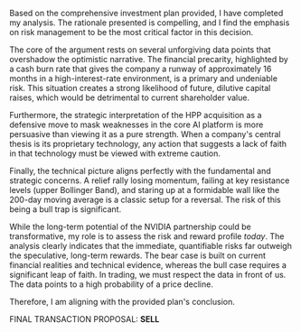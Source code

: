 Based on the comprehensive investment plan provided, I have completed my analysis. The rationale presented is compelling, and I find the emphasis on risk management to be the most critical factor in this decision.

The core of the argument rests on several unforgiving data points that overshadow the optimistic narrative. The financial precarity, highlighted by a cash burn rate that gives the company a runway of approximately 16 months in a high-interest-rate environment, is a primary and undeniable risk. This situation creates a strong likelihood of future, dilutive capital raises, which would be detrimental to current shareholder value.

Furthermore, the strategic interpretation of the HPP acquisition as a defensive move to mask weaknesses in the core AI platform is more persuasive than viewing it as a pure strength. When a company's central thesis is its proprietary technology, any action that suggests a lack of faith in that technology must be viewed with extreme caution.

Finally, the technical picture aligns perfectly with the fundamental and strategic concerns. A relief rally losing momentum, failing at key resistance levels (upper Bollinger Band), and staring up at a formidable wall like the 200-day moving average is a classic setup for a reversal. The risk of this being a bull trap is significant.

While the long-term potential of the NVIDIA partnership could be transformative, my role is to assess the risk and reward profile *today*. The analysis clearly indicates that the immediate, quantifiable risks far outweigh the speculative, long-term rewards. The bear case is built on current financial realities and technical evidence, whereas the bull case requires a significant leap of faith. In trading, we must respect the data in front of us. The data points to a high probability of a price decline.

Therefore, I am aligning with the provided plan's conclusion.

FINAL TRANSACTION PROPOSAL: **SELL**